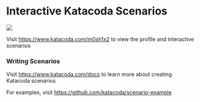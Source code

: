 # Interactive Katacoda Scenarios

[![](http://shields.katacoda.com/katacoda/m0sh1x2/count.svg)](https://www.katacoda.com/m0sh1x2 "Get your profile on Katacoda.com")

Visit https://www.katacoda.com/m0sh1x2 to view the profile and interactive scenarios

### Writing Scenarios
Visit https://www.katacoda.com/docs to learn more about creating Katacoda scenarios

For examples, visit https://github.com/katacoda/scenario-example
